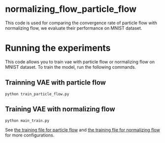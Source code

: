 # normalizing_flow_particle_flow

This code is used for comparing the convergence rate of particle flow with normalizing flow, we evaluate their performance on MNIST dataset.

# Running the experiments
This code allows you to train vae with particle flow or normalizing flow on MNIST dataset. To train the model, run the following commands.
## Trainning VAE with particle flow
```
python train_particle_flow.py
```
## Training VAE with normalizing flow
```
python main_train.py
```

See [the training file for particle flow](https://github.com/ShwanMario/IWAE/blob/master/Importance_Weighted_Autoencoders-master/MNIST/script/main_train.py) and [the training flie for normalizing flow](https://github.com/ShwanMario/IWAE/blob/master/Importance_Weighted_Autoencoders-master/MNIST/script/main_test.py) for more configurations.
